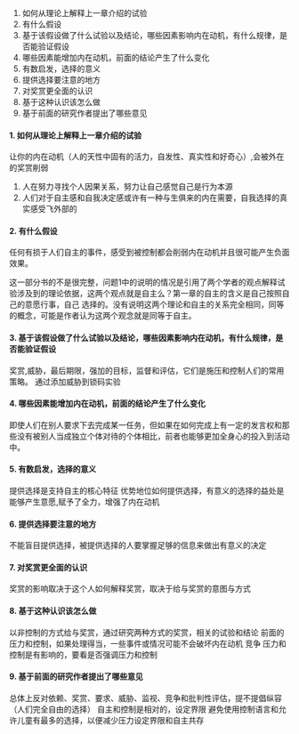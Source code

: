 1. 如何从理论上解释上一章介绍的试验
2. 有什么假设
3. 基于该假设做了什么试验以及结论，哪些因素影响内在动机，有什么规律，是否能验证假设
4. 哪些因素能增加内在动机，前面的结论产生了什么变化
5. 有数启发，选择的意义
6. 提供选择要注意的地方
7. 对奖赏更全面的认识
8. 基于这种认识该怎么做
9. 基于前面的研究作者提出了哪些意见



#### 1. 如何从理论上解释上一章介绍的试验

让你的内在动机（人的天性中固有的活力，自发性、真实性和好奇心）,会被外在的奖赏削弱
1. 人在努力寻找个人因果关系，努力让自己感觉自己是行为本源
2. 人们对于自主感和自我决定感或许有一种与生俱来的内在需要，自我选择的真实感受飞外部的

#### 2. 有什么假设

任何有损于人们自主的事件，感受到被控制都会削弱内在动机并且很可能产生负面效果。

这一部分书的不是很完整，问题1中的说明的情况是引用了两个学者的观点解释试验涉及到的理论依据，这两个观点就是自主么？第一章的自主的含义是自己按照自己的意愿行事，自己
选择的。没有说明这两个理论和自主的关系完全相同，同等的概念，可能是作者认为这两个观念就是同等于自主。


#### 3. 基于该假设做了什么试验以及结论，哪些因素影响内在动机，有什么规律，是否能验证假设

奖赏,威胁，最后期限，强加的目标，监督和评估，它们是施压和控制人们的常用策略。
通过添加威胁到锁码实验

#### 4. 哪些因素能增加内在动机，前面的结论产生了什么变化

即使人们在别人要求下去完成某一任务，但如果在如何完成上有一定的发言权和那些没有被别人当成独立个体对待的个体相比，前者也能够更加全身心的投入到活动中。

#### 5. 有数启发，选择的意义

提供选择是支持自主的核心特征
优势地位如何提供选择，有意义的选择的益处是能够产生意愿,赋予了全力，增强了内在动机

#### 6. 提供选择要注意的地方

不能盲目提供选择，被提供选择的人要掌握足够的信息来做出有意义的决定

#### 7. 对奖赏更全面的认识

奖赏的影响取决于这个人如何解释奖赏，取决于给与奖赏的意图与方式

#### 8. 基于这种认识该怎么做

以非控制的方式给与奖赏，通过研究两种方式的奖赏，相关的试验和结论
前面的压力和控制，如果处理得当，一些事件或情况可能不会破坏内在动机
竞争 压力和控制是有影响的，要看是否强调压力和控制

#### 9. 基于前面的研究作者提出了哪些意见

总体上反对依赖、奖赏、要求、威胁、监视、竞争和批判性评估，提不提倡纵容（人们完全自由的选择）
自主和控制是相对的，设定界限
避免使用控制语言和允许儿童有最多的选择，以便减少压力设定界限和自主共存
